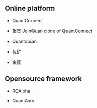 
## Online platform
- QuantConnect

- 聚宽 JoinQuan
clone of QuantConnect

- Quantopian

- 优矿


- 米筐


## Opensource framework
- RQAlpha


- QuantAxis

